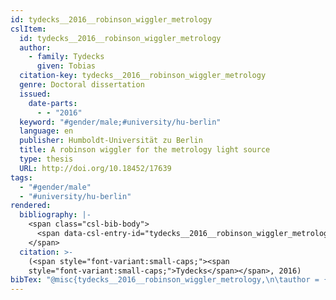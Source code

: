 ```yaml
---
id: tydecks__2016__robinson_wiggler_metrology
cslItem:
  id: tydecks__2016__robinson_wiggler_metrology
  author:
    - family: Tydecks
      given: Tobias
  citation-key: tydecks__2016__robinson_wiggler_metrology
  genre: Doctoral dissertation
  issued:
    date-parts:
      - - "2016"
  keyword: "#gender/male;#university/hu-berlin"
  language: en
  publisher: Humboldt-Universität zu Berlin
  title: A robinson wiggler for the metrology light source
  type: thesis
  URL: http://doi.org/10.18452/17639
tags:
  - "#gender/male"
  - "#university/hu-berlin"
rendered:
  bibliography: |-
    <span class="csl-bib-body">
      <span data-csl-entry-id="tydecks__2016__robinson_wiggler_metrology" class="csl-entry"><span class='author-bib'>Tydecks</span>. <span class='date-bib'>(2016)</span>. <span class='title'><i><b><span style="font-style:normal;">A robinson wiggler for the metrology light source</span></b></i></span> [Doctoral dissertation, Humboldt-Universität zu Berlin]. <span class='URL'><a href='http://doi.org/10.18452/17639'>LINK</a></span></span>
    </span>
  citation: >-
    (<span style="font-variant:small-caps;"><span
    style="font-variant:small-caps;">Tydecks</span></span>, 2016)
bibTex: "@misc{tydecks__2016__robinson_wiggler_metrology,\n\tauthor = {Tydecks, Tobias},\n\tyear = {2016},\n\tschool = {Humboldt-Universit{\\\" a}t zu Berlin},\n\ttitle = {A robinson wiggler for the metrology light source},\n\ttype = {Doctoral dissertation},\n\turl = {http://doi.org/10.18452/17639},\n}\n\n"
---
```

